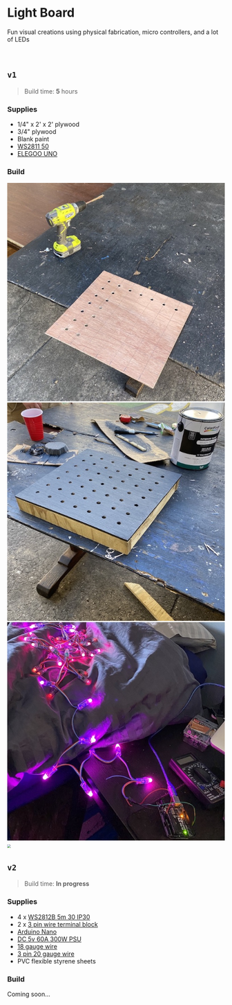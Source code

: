 # Light Board

Fun visual creations using physical fabrication, micro controllers, and a lot of LEDs

<br/>

## `v1`

> Build time: **5** hours

### Supplies

* 1/4" x 2' x 2' plywood
* 3/4" plywood
* Blank paint
* [WS2811 50](https://www.amazon.com/gp/product/B01AG923GI/ref=ppx_yo_dt_b_search_asin_title?ie=UTF8&psc=1)
* [ELEGOO UNO](https://www.amazon.com/gp/product/B01D8KOZF4/ref=ppx_yo_dt_b_search_asin_title?ie=UTF8&psc=1)

### Build

<img src="/v1/assets/build_img_1.jpg" />

<img src="/v1/assets/build_img_2.jpg" />

<img src="/v1/assets/build_img_3.jpg" />

<img src="/v1/assets/build_gif_1.gif" style="zoom:50%;" />

<br/>

## `v2`

> Build time: **In progress**

### Supplies

* 4 x [WS2812B 5m 30 IP30](https://www.aliexpress.com/item/32682015405.html?spm=a2g0s.9042311.0.0.61e34c4drkJ7Yw)
* 2 x [3 pin wire terminal block](https://www.aliexpress.com/item/32975702147.html?spm=a2g0s.9042311.0.0.61e34c4drkJ7Yw)
* [Arduino Nano](https://www.aliexpress.com/item/32341832857.html?spm=a2g0s.9042311.0.0.61e34c4drkJ7Yw)
* [DC 5v 60A 300W PSU](https://www.aliexpress.com/item/32905696401.html?spm=a2g0s.9042311.0.0.61e34c4drkJ7Yw)
* [18 gauge wire](https://www.amazon.com/gp/product/B003J699RW/ref=ppx_yo_dt_b_search_asin_title?ie=UTF8&psc=1)
* [3 pin 20 gauge wire](https://www.amazon.com/dp/B01DC0JQP4/?coliid=IVX63V3W78FGI&colid=2HUWM5O78KQZ3&psc=1&ref_=lv_ov_lig_dp_it)
* PVC flexible styrene sheets

### Build

Coming soon...
